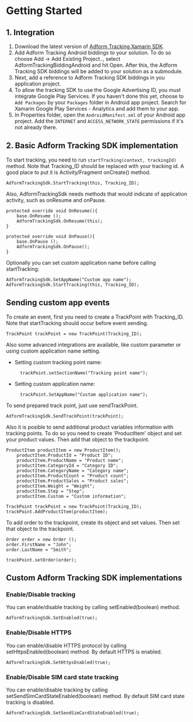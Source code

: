 # Getting Started

## 1. Integration

1. Download the latest version of [Adform Tracking Xamarin SDK]().
2. Add Adform Tracking Android biddings to your solution. To do so choose Add -> Add Existing Project.., select AdformTrackingBiddingAndroid and hit Open. After this, the Adform Tracking SDK biddings will be added to your solution as a submodule.
3. Next, add a reference to Adform Tracking SDK biddings in you application project.
4. To allow the tracking SDK to use the Google Advertising ID, you must integrate Google Play Services. If you haven't done this yet, choose to `Add Packages` by your `Packages` folder in Android app project. Search for Xamarin Google Play Services - Analytics and add them to your app.
5. In Properties folder, open the `AndroidManifest.xml` of your Android app project. Add the `INTERNET` and `ACCESS_NETWORK_STATE` permissions if it's not already there.

## 2. Basic Adform Tracking SDK implementation

To start tracking, you need to run `startTracking(context, trackingId)` method. Note that Tracking_ID should be replaced with your tracking id. A good place to put it is Activity/Fragment onCreate() method. 

	AdformTrackingSdk.StartTracking(this, Tracking_ID);
	

Also, AdformTrackingSdk needs methods that would indicate of application activity, such as onResume and onPause. 

	protected override void OnResume(){
		base.OnResume ();
		AdformTrackingSdk.OnResume(this);
	}
	
	protected override void OnPause(){
		base.OnPause ();
		AdformTrackingSdk.OnPause();
	}

Optionally you can set custom application name before calling startTracking:

	AdformTrackingSdk.SetAppName("Custom app name");
	AdformTrackingSdk.StartTracking(this, Tracking_ID);
	
## Sending custom app events

To create an event, first you need to create a TrackPoint with Tracking_ID. Note that startTracking should occur before event sending.

	TrackPoint trackPoint = new TrackPoint(Tracking_ID);
	
Also some advanced integrations are available, like custom parameter or using custom application name setting.

* Setting custom tracking point name:

		trackPoint.setSectionName("Tracking point name");


* Setting custom application name:

    	trackPoint.SetAppName("Custom application name");


To send prepared track point, just use sendTrackPoint.

	AdformTrackingSdk.SendTrackPoint(trackPoint);


Also it is posible to send additional product variables information with tracking points. To do so you need to create 'ProductItem' object and set your product values. Then add that object to the trackpoint.

	ProductItem productItem = new ProductItem();
	    productItem.ProductId = "Product ID";
	    productItem.ProductName = "Product name";
	    productItem.CategoryId = "Category ID";
	    productItem.CategoryName = "Category name";
	    productItem.ProductCount = "Product count";
	    productItem.ProductSales = "Product sales";
	    productItem.Weight = "Weight";
	    productItem.Step = "Step";
	    productItem.Custom = "Custom information";
	
	TrackPoint trackPoint = new TrackPoint(Tracking_ID);
	trackPoint.AddProductItem(productItem);
	
To add order to the trackpoint, create its object and set values. Then set that object to the trackpoint.
	
	Order order = new Order ();
	order.FirstName = "John";
	order.LastName = "Smith";
	
 	trackPoint.setOrder(order);
	
## Custom Adform Tracking SDK implementations

### Enable/Disable tracking

You can enable/disable tracking by calling setEnabled(boolean) method.

	AdformTrackingSdk.SetEnabled(true);

### Enable/Disable HTTPS

You can enable/disable HTTPS protocol by calling setHttpsEnabled(boolean) method. By default HTTPS is enabled.

	AdformTrackingSdk.SetHttpsEnabled(true);

### Enable/Disable SIM card state tracking

You can enable/disable tracking by calling setSendSimCardStateEnabled(boolean) method. By default SIM card state tracking is disabled.

	AdformTrackingSdk.SetSendSimCardStateEnabled(true);
